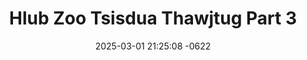 ---
layout: movie-video-data
date: 2025-03-01 21:25:08 -0622
categories: movie

# Site Attributes
title: "Hlub Zoo Tsisdua Thawjtug Part 3"
permalink: "/movie/Hlub_Zoo_Tsisdua_Thawjtug_Part_3"

# Movie Attributes
synopsis: "A film based on a true love Hmong motion pictures. It's the most romantic and sad story. Because the conflicts between the teens and the old Hmong generations, the culture can not play its role within a Hmong family, which has caused both generations to become further apart. Sometimes there is an answer to a few questions; somehow there is a way to find out the destination of a question leading to an answer"
producer: "Dream Vision Entertainment"
director: ""
writer: ""
video_link: ""
genre: ""
year: "2003"
release_type: "VHS"
storage: "Private"
thumbnail: "/assets/images/movie_thumbnails/Hlub Zoo Tsisdua Thawjtug Part 3.jpeg"
publishing_company: "Dream Vision Entertainment"

# Sequels + Parts
base_movie: "Hlub Zoo Tsisdua Thawjtug Part 1"
total_parts: 3
sequel: ""

# Movie Cast
cast:
#VALUE!
---